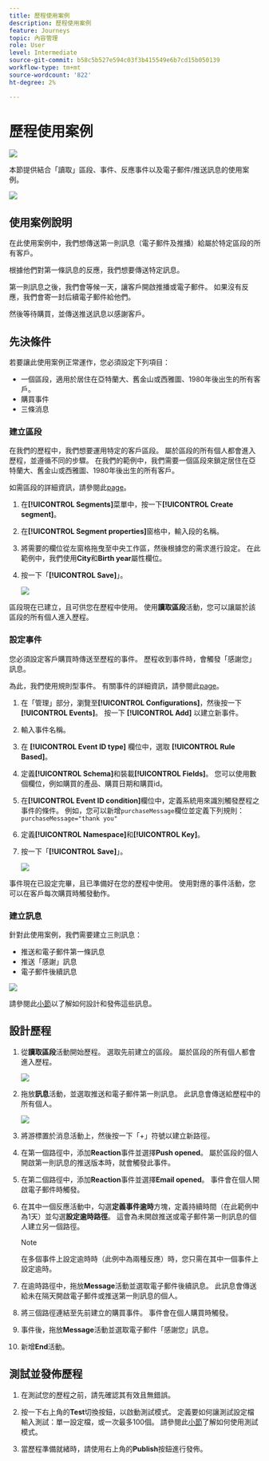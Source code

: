```yaml
---
title: 歷程使用案例
description: 歷程使用案例
feature: Journeys
topic: 內容管理
role: User
level: Intermediate
source-git-commit: b58c5b527e594c03f3b415549e6b7cd15b050139
workflow-type: tm+mt
source-wordcount: '822'
ht-degree: 2%

---
```


# 歷程使用案例

![](../assets/do-not-localize/badge.png)

本節提供結合「讀取」區段、事件、反應事件以及電子郵件/推送訊息的使用案例。

![](../assets/jo-uc1.png)

## 使用案例說明

在此使用案例中，我們想傳送第一則訊息（電子郵件及推播）給屬於特定區段的所有客戶。

根據他們對第一條訊息的反應，我們想要傳送特定訊息。

第一則訊息之後，我們會等候一天，讓客戶開啟推播或電子郵件。 如果沒有反應，我們會寄一封后續電子郵件給他們。

然後等待購買，並傳送推送訊息以感謝客戶。

## 先決條件

若要讓此使用案例正常運作，您必須設定下列項目：

* 一個區段，適用於居住在亞特蘭大、舊金山或西雅圖、1980年後出生的所有客戶。
* 購買事件
* 三條消息

### 建立區段

在我們的歷程中，我們想要運用特定的客戶區段。 屬於區段的所有個人都會進入歷程，並遵循不同的步驟。 在我們的範例中，我們需要一個區段來鎖定居住在亞特蘭大、舊金山或西雅圖、1980年後出生的所有客戶。

如需區段的詳細資訊，請參閱此[page](../segment/about-segments.md)。

1. 在&#x200B;**[!UICONTROL Segments]**&#x200B;菜單中，按一下&#x200B;**[!UICONTROL Create segment]**。

1. 在&#x200B;**[!UICONTROL Segment properties]**&#x200B;窗格中，輸入段的名稱。

1. 將需要的欄位從左窗格拖曳至中央工作區，然後根據您的需求進行設定。 在此範例中，我們使用&#x200B;**City**&#x200B;和&#x200B;**Birth year**&#x200B;屬性欄位。

1. 按一下「**[!UICONTROL Save]**」。

   ![](../assets/add-attributes.png)

區段現在已建立，且可供您在歷程中使用。 使用&#x200B;**讀取區段**&#x200B;活動，您可以讓屬於該區段的所有個人進入歷程。

### 設定事件

您必須設定客戶購買時傳送至歷程的事件。 歷程收到事件時，會觸發「感謝您」訊息。

為此，我們使用規則型事件。 有關事件的詳細資訊，請參閱此[page](../event/about-events.md)。

1. 在「管理」部分，瀏覽至&#x200B;**[!UICONTROL Configurations]**，然後按一下&#x200B;**[!UICONTROL Events]**。 按一下 **[!UICONTROL Add]** 以建立新事件。

1. 輸入事件名稱。

1. 在 **[!UICONTROL Event ID type]** 欄位中，選取 **[!UICONTROL Rule Based]**。

1. 定義&#x200B;**[!UICONTROL Schema]**&#x200B;和裝載&#x200B;**[!UICONTROL Fields]**。 您可以使用數個欄位，例如購買的產品、購買日期和購買id。

1. 在&#x200B;**[!UICONTROL Event ID condition]**&#x200B;欄位中，定義系統用來識別觸發歷程之事件的條件。 例如，您可以新增`purchaseMessage`欄位並定義下列規則：`purchaseMessage="thank you"`

1. 定義&#x200B;**[!UICONTROL Namespace]**&#x200B;和&#x200B;**[!UICONTROL Key]**。

1. 按一下「**[!UICONTROL Save]**」。

   ![](../assets/jo-uc2.png)

事件現在已設定完畢，且已準備好在您的歷程中使用。 使用對應的事件活動，您可以在客戶每次購買時觸發動作。

### 建立訊息

針對此使用案例，我們需要建立三則訊息：

* 推送和電子郵件第一條訊息
* 推送「感謝」訊息
* 電子郵件後續訊息

![](../assets/jo-uc3.png)

請參閱此[小節](../segment/about-segments.md)以了解如何設計和發佈這些訊息。

## 設計歷程

1. 從&#x200B;**讀取區段**&#x200B;活動開始歷程。 選取先前建立的區段。 屬於區段的所有個人都會進入歷程。

   ![](../assets/jo-uc4.png)

1. 拖放&#x200B;**訊息**&#x200B;活動，並選取推送和電子郵件第一則訊息。 此訊息會傳送給歷程中的所有個人。

   ![](../assets/jo-uc5.png)

1. 將游標置於消息活動上，然後按一下「+」符號以建立新路徑。

1. 在第一個路徑中，添加&#x200B;**Reaction**&#x200B;事件並選擇&#x200B;**Push opened**。 屬於區段的個人開啟第一則訊息的推送版本時，就會觸發此事件。

1. 在第二個路徑中，添加&#x200B;**Reaction**&#x200B;事件並選擇&#x200B;**Email opened**。 事件會在個人開啟電子郵件時觸發。

1. 在其中一個反應活動中，勾選&#x200B;**定義事件逾時**&#x200B;方塊，定義持續時間（在此範例中為1天）並勾選&#x200B;**設定逾時路徑**。 這會為未開啟推送或電子郵件第一則訊息的個人建立另一個路徑。

   >[!NOTE]
   >
   >在多個事件上設定逾時時（此例中為兩種反應）時，您只需在其中一個事件上設定逾時。

1. 在逾時路徑中，拖放&#x200B;**Message**&#x200B;活動並選取電子郵件後續訊息。 此訊息會傳送給未在隔天開啟電子郵件或推送第一則訊息的個人。

1. 將三個路徑連結至先前建立的購買事件。 事件會在個人購買時觸發。

1. 事件後，拖放&#x200B;**Message**&#x200B;活動並選取電子郵件「感謝您」訊息。

1. 新增&#x200B;**End**&#x200B;活動。

## 測試並發佈歷程

1. 在測試您的歷程之前，請先確認其有效且無錯誤。

1. 按一下右上角的&#x200B;**Test**&#x200B;切換按鈕，以啟動測試模式。 定義要如何讓測試設定檔輸入測試：單一設定檔，或一次最多100個。 請參閱此[小節](testing-the-journey.md)了解如何使用測試模式。

1. 當歷程準備就緒時，請使用右上角的&#x200B;**Publish**&#x200B;按鈕進行發佈。
